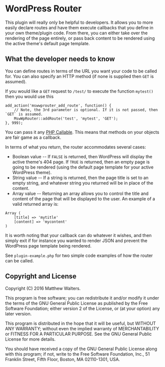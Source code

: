 # WordPress Router

This plugin will really only be helpful to developers. It allows you to more easily declare routes and have them execute callbacks that you define in your own theme/plugin code. From there, you can either take over the rendering of the page entirely, or pass back content to be rendered using the active theme's default page template.

## What the developer needs to know

You can define routes in terms of the URL you want your code to be called for. You can also specify an HTTP method (if none is supplied then `GET` is assumed).

If you would like a `GET` request to `/test/` to execute the function `mytest()` then you would use this

```
add_action('mswwprouter_add_route', function() {
    // Note, the 3rd parameter is optional. If it is not passed, then `GET` is assumed.
    MswWpRouter::addRoute('test', 'mytest', 'GET');
}, 999);
```

You can pass it any [PHP Callable](http://php.net/manual/en/language.types.callable.php). This means that methods on your objects are fair game as a callback.

In terms of what you return, the router accommodates several cases:

* Boolean value -- If `FALSE` is returned, then WordPress will display the active theme's 404 page. If `TRUE` is returned, then an empty page is going to be rendered (using the default page template for your active WordPress theme).
* String value -- If a string is returned, then the page title is set to an empty string, and whatever string you returned will be in place of the content.
* Array value -- Returning an array allows you to control the title and content of the page that will be displayed to the user. An example of a valid returned array is:

```
Array (
    [title] => 'mytitle'
    [content] => 'mycontent'
)
```

It is worth noting that your callback can do whatever it wishes, and then simply exit if for instance you wanted to render JSON and prevent the WordPress page template being rendered.

See `plugin-example.php` for two simple code examples of how the router can be called.

## Copyright and License

Copyright (C) 2016 Matthew Walters.

This program is free software; you can redistribute it and/or
modify it under the terms of the GNU General Public License
as published by the Free Software Foundation; either version 2
of the License, or (at your option) any later version.

This program is distributed in the hope that it will be useful,
but WITHOUT ANY WARRANTY; without even the implied warranty of
MERCHANTABILITY or FITNESS FOR A PARTICULAR PURPOSE.  See the
GNU General Public License for more details.

You should have received a copy of the GNU General Public License
along with this program; if not, write to the Free Software
Foundation, Inc., 51 Franklin Street, Fifth Floor, Boston, MA  02110-1301, USA.
